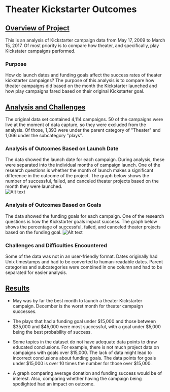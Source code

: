 # <b> Theater Kickstarter Outcomes </b>

## <u>Overview of Project</u>
This is an analysis of Kickstarter campaign data from May 17, 2009 to March 15, 2017. Of most priority is to compare how theater, and specifically, play Kickstater campaigns performed. 

### Purpose
How do launch dates and funding goals affect the success rates of theater kickstarter campaigns? The purpose of this analysis is to compare how theater campaigns did based on the month the Kickstarter launched and how play campaigns fared based on their original Kickstarter goal. 

## <u>Analysis and Challenges</u>
The original data set contained 4,114 campaigns. 50 of the campaigns were live at the moment of data capture, so they were excluded from the analysis. Of those, 1,393 were under the parent category of "Theater" and 1,066 under the subcategory "plays". 

### Analysis of Outcomes Based on Launch Date
The data showed the launch date for each campaign. During analysis, these were separated into the individual months of campaign launch. One of the research questions is whether the month of launch makes a significant difference in the outcome of the project. The graph below shows the number of successful, failed, and canceled theater projects based on the month they were launched.  
![Alt text](../../../../../c:/Users/heidi/Desktop/Analysis%20Projects/Resources/Theater_Outcomes_vs_Launch.png)
### Analysis of Outcomes Based on Goals
The data showed the funding goals for each campaign. One of the research questions is how the Kickstarter goals impact success. The graph below shows the percentage of successful, failed, and canceled theater projects based on the funding goal.
![Alt text](../../../../../c:/Users/heidi/Desktop/Analysis%20Projects/Resources/Outcomes_vs_Goals.png)
### Challenges and Difficulties Encountered

Some of the data was not in an user-friendly format. Dates originally had Unix timestamps and had to be converted to human-readable dates. Parent categories and subcategories were combined in one column and had to be separated for easier analysis. 



## <u>Results</u>

- May was by far the best month to launch a theater Kickstarter campaign. December is the worst month for theater campaign successes.

- The plays that had a funding goal under $15,000 and those between $35,000 and $45,000 were most successful, with a goal under $5,000 being the best probability of success. 

- Some topics in the dataset do not have adequate data points to draw educated conclusions. For example, there is not much project data on campaigns with goals over $15,000. The lack of data might lead to incorrect conclusions about funding goals. The data points for goals under $15,000 is over 10 times the number for those over $15,000. 

- A graph comparing average donation and funding success would be of interest. Also, comparing whether having the campaign being spotlighted had an impact on outcome.
